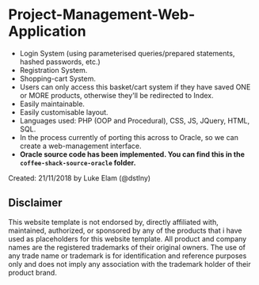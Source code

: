 # Project-Management-Web-Application
- Login System (using parameterised queries/prepared statements, hashed passwords, etc.)
- Registration System.
- Shopping-cart System.
- Users can only access this basket/cart system if they have saved ONE or MORE products, otherwise they'll be redirected to Index.
- Easily maintainable.
- Easily customisable layout.
- Languages used: PHP (OOP and Procedural), CSS, JS, JQuery, HTML, SQL.
- In the process currently of porting this across to Oracle, so we can create a web-management interface.
- **Oracle source code has been implemented. You can find this in the `coffee-shack-source-oracle` folder.**

Created: 21/11/2018 by Luke Elam (@dstlny)

## Disclaimer 
This website template is not endorsed by, directly affiliated with, maintained, authorized, or sponsored by any of the products that i have used as placeholders for this website template. All product and company names are the registered trademarks of their original owners. The use of any trade name or trademark is for identification and reference purposes only and does not imply any association with the trademark holder of their product brand. 
